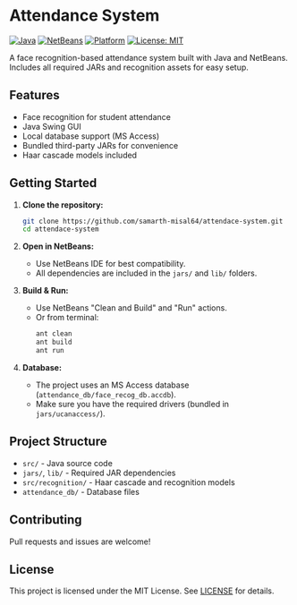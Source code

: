 # Attendance System

[![Java](https://img.shields.io/badge/Java-8%2B-blue.svg)](https://www.oracle.com/java/)
[![NetBeans](https://img.shields.io/badge/IDE-NetBeans-brightgreen.svg)](https://netbeans.apache.org/)
[![Platform](https://img.shields.io/badge/Platform-macOS%20%7C%20Windows%20%7C%20Linux-lightgrey.svg)]()
[![License: MIT](https://img.shields.io/badge/License-MIT-yellow.svg)](LICENSE)

A face recognition-based attendance system built with Java and NetBeans. Includes all required JARs and recognition assets for easy setup.

## Features

- Face recognition for student attendance
- Java Swing GUI
- Local database support (MS Access)
- Bundled third-party JARs for convenience
- Haar cascade models included

## Getting Started

1. **Clone the repository:**
   ```sh
   git clone https://github.com/samarth-misal64/attendace-system.git
   cd attendace-system
   ```

2. **Open in NetBeans:**
   - Use NetBeans IDE for best compatibility.
   - All dependencies are included in the `jars/` and `lib/` folders.

3. **Build & Run:**
   - Use NetBeans "Clean and Build" and "Run" actions.
   - Or from terminal:
     ```sh
     ant clean
     ant build
     ant run
     ```

4. **Database:**
   - The project uses an MS Access database (`attendance_db/face_recog_db.accdb`).
   - Make sure you have the required drivers (bundled in `jars/ucanaccess/`).

## Project Structure

- `src/` - Java source code
- `jars/`, `lib/` - Required JAR dependencies
- `src/recognition/` - Haar cascade and recognition models
- `attendance_db/` - Database files

## Contributing

Pull requests and issues are welcome!

## License

This project is licensed under the MIT License. See [LICENSE](LICENSE) for details.
